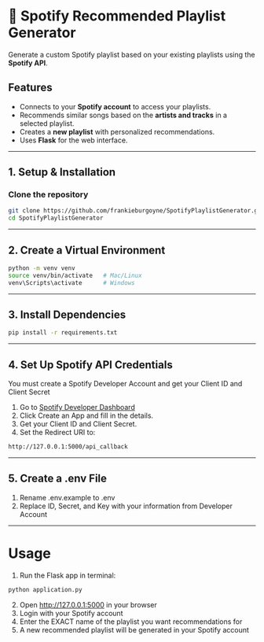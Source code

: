 # 🎵 Spotify Recommended Playlist Generator  

Generate a custom Spotify playlist based on your existing playlists using the **Spotify API**.

## Features
- Connects to your **Spotify account** to access your playlists.
- Recommends similar songs based on the **artists and tracks** in a selected playlist.
- Creates a **new playlist** with personalized recommendations.
- Uses **Flask** for the web interface.

---

## 1. Setup & Installation  
### Clone the repository  
```bash
git clone https://github.com/frankieburgoyne/SpotifyPlaylistGenerator.git
cd SpotifyPlaylistGenerator
```

---

## 2. Create a Virtual Environment
```bash
python -m venv venv
source venv/bin/activate   # Mac/Linux
venv\Scripts\activate      # Windows
```

---

## 3. Install Dependencies
```bash
pip install -r requirements.txt
```

---

## 4. Set Up Spotify API Credentials
You must create a Spotify Developer Account and get your Client ID and Client Secret
1. Go to [Spotify Developer Dashboard](https://developer.spotify.com/dashboard/applications)
2. Click Create an App and fill in the details.
3. Get your Client ID and Client Secret.
4. Set the Redirect URI to:
```bash
http://127.0.0.1:5000/api_callback
```

---

## 5. Create a .env File
1. Rename .env.example to .env
2. Replace ID, Secret, and Key with your information from Developer Account


---


# Usage
1. Run the Flask app in terminal:
```bash
python application.py
```
2. Open http://127.0.0.1:5000 in your browser
3. Login with your Spotify account
4. Enter the EXACT name of the playlist you want recommendations for
5. A new recommended playlist will be generated in your Spotify account

